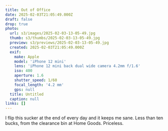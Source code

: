 ```yaml
---
title: Out of Office
date: 2025-02-03T21:05:49.000Z
draft: false
drop: true
photo:
  url: s3/images/2025-02-03-13-05-49.jpg
  thumb: s3/thumbs/2025-02-03-13-05-49.jpg
  preview: s3/previews/2025-02-03-13-05-49.jpg
  created: 2025-02-03T21:05:49.000Z
  exif:
    make: Apple
    model: 'iPhone 12 mini'
    lens: 'iPhone 12 mini back dual wide camera 4.2mm f/1.6'
    iso: 400
    aperture: 1.6
    shutter_speed: 1/60
    focal_length: '4.2 mm'
    gps: null
  title: Untitled
  caption: null
links: []
---
```


I flip this sucker at the end of every day and it keeps me sane. Less than ten bucks, from the clearance bin at Home Goods. Priceless.
